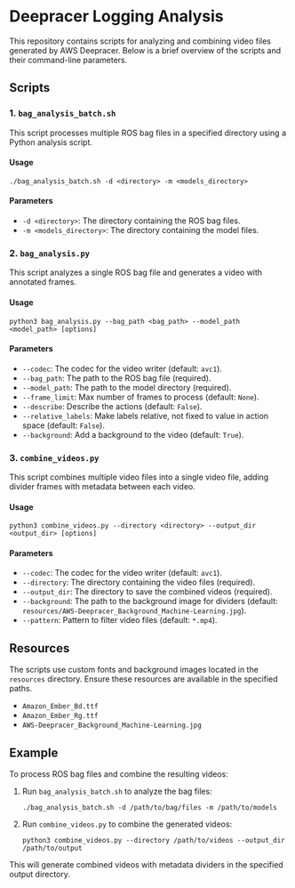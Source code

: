 # Deepracer Logging Analysis

This repository contains scripts for analyzing and combining video files generated by AWS Deepracer. Below is a brief overview of the scripts and their command-line parameters.

## Scripts

### 1. `bag_analysis_batch.sh`

This script processes multiple ROS bag files in a specified directory using a Python analysis script.

#### Usage

```shell
./bag_analysis_batch.sh -d <directory> -m <models_directory>
```

#### Parameters

- `-d <directory>`: The directory containing the ROS bag files.
- `-m <models_directory>`: The directory containing the model files.

### 2. `bag_analysis.py`

This script analyzes a single ROS bag file and generates a video with annotated frames.

#### Usage

```shell
python3 bag_analysis.py --bag_path <bag_path> --model_path <model_path> [options]
```

#### Parameters

- `--codec`: The codec for the video writer (default: `avc1`).
- `--bag_path`: The path to the ROS bag file (required).
- `--model_path`: The path to the model directory (required).
- `--frame_limit`: Max number of frames to process (default: `None`).
- `--describe`: Describe the actions (default: `False`).
- `--relative_labels`: Make labels relative, not fixed to value in action space (default: `False`).
- `--background`: Add a background to the video (default: `True`).

### 3. `combine_videos.py`

This script combines multiple video files into a single video file, adding divider frames with metadata between each video.

#### Usage

```shell
python3 combine_videos.py --directory <directory> --output_dir <output_dir> [options]
```

#### Parameters

- `--codec`: The codec for the video writer (default: `avc1`).
- `--directory`: The directory containing the video files (required).
- `--output_dir`: The directory to save the combined videos (required).
- `--background`: The path to the background image for dividers (default: `resources/AWS-Deepracer_Background_Machine-Learning.jpg`).
- `--pattern`: Pattern to filter video files (default: `*.mp4`).

## Resources

The scripts use custom fonts and background images located in the `resources` directory. Ensure these resources are available in the specified paths.

- `Amazon_Ember_Bd.ttf`
- `Amazon_Ember_Rg.ttf`
- `AWS-Deepracer_Background_Machine-Learning.jpg`

## Example

To process ROS bag files and combine the resulting videos:

1. Run `bag_analysis_batch.sh` to analyze the bag files:
    ```shell
    ./bag_analysis_batch.sh -d /path/to/bag/files -m /path/to/models
    ```

2. Run `combine_videos.py` to combine the generated videos:
    ```shell
    python3 combine_videos.py --directory /path/to/videos --output_dir /path/to/output
    ```

This will generate combined videos with metadata dividers in the specified output directory.
